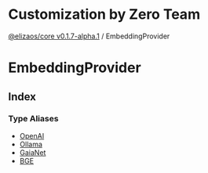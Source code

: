 # Customization by Zero Team

[@elizaos/core v0.1.7-alpha.1](../../index.md) / EmbeddingProvider

# EmbeddingProvider

## Index

### Type Aliases

- [OpenAI](type-aliases/OpenAI.md)
- [Ollama](type-aliases/Ollama.md)
- [GaiaNet](type-aliases/GaiaNet.md)
- [BGE](type-aliases/BGE.md)
